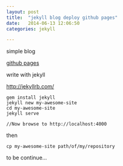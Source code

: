 ```yaml
---
layout: post
title:  "jekyll blog deploy github pages"
date:   2014-06-13 12:06:50
categories: jekyll

---
```

simple blog

[github pages](https://pages.github.com/)

write with jekyll

http://jekyllrb.com/

	gem install jekyll
	jekyll new my-awesome-site
	cd my-awesome-site
	jekyll serve
	
	//Now browse to http://localhost:4000
	

then

	cp my-awesome-site path/of/my/repository

to be continue...